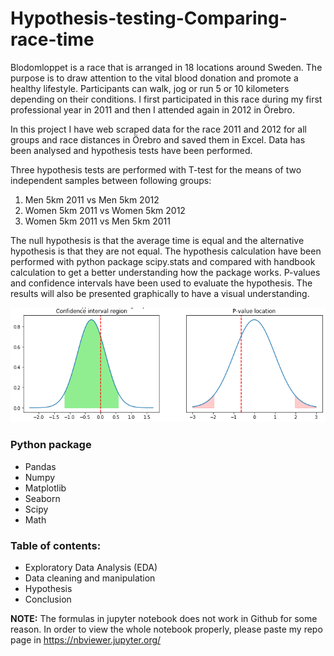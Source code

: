 # Hypothesis-testing-Comparing-race-time

Blodomloppet is a race that is arranged in 18 locations around Sweden. The purpose is to draw attention to the vital blood donation and promote a healthy lifestyle. Participants can walk, jog or run 5 or 10 kilometers depending on their conditions. I first participated in this race during my first professional year in 2011 and then I attended again in 2012 in Örebro.

In this project I have web scraped data for the race 2011 and 2012 for all groups and race distances in Örebro and saved them in Excel. Data has been analysed and hypothesis tests have been performed.


Three hypothesis tests are performed with T-test for the means of two independent samples between following groups:  
1.    Men 5km 2011 vs Men 5km 2012
2.    Women 5km 2011 vs Women 5km 2012
3.    Women 5km 2011 vs Men 5km 2011

The null hypothesis is that the average time is equal and the alternative hypothesis is that they are not equal. The hypothesis calculation have been performed with python package scipy.stats and compared with handbook calculation to get a better understanding how the package works. P-values and confidence intervals have been used to evaluate the hypothesis. The results will also be presented graphically to have a visual understanding.

![significance](/Pics/significance.png)

### Python package 
* Pandas 
* Numpy 
* Matplotlib 
* Seaborn 
* Scipy
* Math


### Table of contents:
* Exploratory Data Analysis (EDA)
* Data cleaning and manipulation
* Hypothesis 
* Conclusion


<B>NOTE:</B> The formulas in jupyter notebook does not work in Github for some reason. In order to view the whole notebook properly, please paste my repo page in https://nbviewer.jupyter.org/ 

